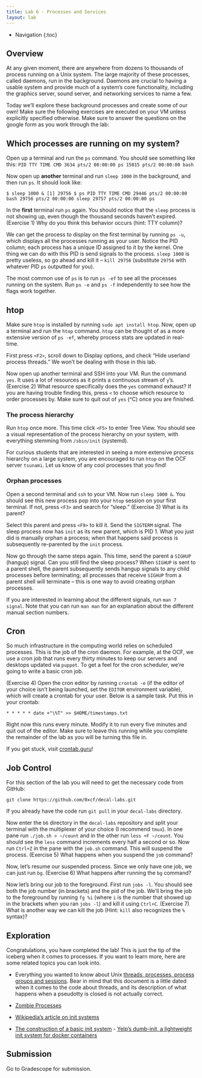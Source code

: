 ```yaml
---
title: Lab 6 - Processes and Services
layout: lab
---
```


* Navigation
{:toc}

## Overview

At any given moment, there are anywhere from dozens to thousands of process running on a Unix system. The large majority of these processes, called daemons, run in the background. Daemons are crucial to having a usable system and provide much of a system’s core functionality, including the graphics server, sound server, and networking services to name a few.

Today we’ll explore these background processes and create some of our own! Make sure the following exercises are executed on your VM unless explicitly specified otherwise. Make sure to answer the questions on the google form as you work through the lab:

## Which processes are running on my system?

Open up a terminal and run the `ps` command. You should see something like this: `PID TTY TIME CMD 3634 pts/2 00:00:00 ps 15015 pts/2 00:00:00 bash`

Now open up **another** terminal and run `sleep 1000` in the background, and then run `ps`. It should look like:

`$ sleep 1000 & [1] 29756 $ ps PID TTY TIME CMD 29446 pts/2 00:00:00 bash 29756 pts/2 00:00:00 sleep 29757 pts/2 00:00:00 ps`

In the **first** terminal run `ps` again. You should notice that the `sleep` process is not showing up, even though the thousand seconds haven’t expired. (Exercise 1) Why do you think this behavior occurs (hint: TTY column)?

We can get the process to display on the first terminal by running `ps -u`, which displays all the processes running as your user. Notice the PID column; each process has a unique ID assigned to it by the kernel. One thing we can do with this PID is send signals to the process. `sleep 1000` is pretty useless, so go ahead and kill it – `kill 29756` (substitute `29756` with whatever PID `ps` outputted for you).

The most common use of `ps` is to run `ps -ef` to see all the processes running on the system. Run `ps -e` and `ps -f` independently to see how the flags work together.

## htop

Make sure `htop` is installed by running `sudo apt install htop`. Now, open up a terminal and run the `htop` command. `htop` can be thought of as a more extensive version of `ps -ef`, whereby process stats are updated in real-time.

First press `<F2>`, scroll down to Display options, and check “Hide userland process threads.” We won’t be dealing with those in this lab.

Now open up another terminal and SSH into your VM. Run the command `yes`. It uses a lot of resources as it prints a continuous stream of `y`’s. (Exercise 2) What resource specifically does the `yes` command exhaust? If you are having trouble finding this, press `<` to choose which resource to order processes by. Make sure to quit out of `yes` (^C) once you are finished.

### The process hierarchy

Run `htop` once more. This time click `<F5>` to enter Tree View. You should see a visual representation of the process hierarchy on your system, with everything stemming from `/sbin/init` (systemd).

For curious students that are interested in seeing a more extensive process hierarchy on a large system, you are encouraged to run `htop` on the OCF server `tsunami`. Let us know of any cool processes that you find!

### Orphan processes

Open a second terminal and `ssh` to your VM. Now run `sleep 1000 &`. You should see this new process pop into your `htop` session on your first terminal. If not, press `<F3>` and search for “sleep.” (Exercise 3) What is its parent?

Select this parent and press `<F9>` to kill it. Send the `SIGTERM` signal. The sleep process now has `init` as its new parent, which is PID 1\. What you just did is manually orphan a process; when that happens said process is subsequently re-parented by the `init` process.

Now go through the same steps again. This time, send the parent a `SIGHUP` (hangup) signal. Can you still find the sleep process? When `SIGHUP` is sent to a parent shell, the parent subsequently sends hangup signals to any child processes before terminating; all processes that receive `SIGHUP` from a parent shell will terminate – this is one way to avoid creating orphan processes.

If you are interested in learning about the different signals, run `man 7 signal`. Note that you can run `man man` for an explanation about the different manual section numbers.

## Cron

So much infrastructure in the computing world relies on scheduled processes. This is the job of the cron daemon. For example, at the OCF, we use a cron job that runs every thirty minutes to keep our servers and desktops updated via `puppet`. To get a feel for the cron scheduler, we’re going to write a basic cron job.

(Exercise 4) Open the cron editor by running `crontab -e` (if the editor of your choice isn’t being launched, set the `EDITOR` environment variable), which will create a crontab for your user. Below is a sample task. Put this in your crontab:

`* * * * * date +"\%T" >> $HOME/timestamps.txt`

Right now this runs every minute. Modify it to run every five minutes and quit out of the editor. Make sure to leave this running while you complete the remainder of the lab as you will be turning this file in.

If you get stuck, visit [crontab.guru](https://crontab.guru)!

## Job Control

For this section of the lab you will need to get the necessary code from GitHub:

`git clone https://github.com/0xcf/decal-labs.git`

If you already have the code run `git pull` in your `decal-labs` directory.

Now enter the `b6` directory in the `decal-labs` repository and split your terminal with the multiplexer of your choice (I recommend `tmux`). In one pane run `./job.sh > ~/count` and in the other run `less +F ~/count`. You should see the `less` command increments every half a second or so. Now run `Ctrl+Z` in the pane with the `job.sh` command. This will suspend the process. (Exercise 5) What happens when you suspend the `job` command?

Now, let’s resume our suspended process. Since we only have one job, we can just run `bg`. (Exercise 6) What happens after running the `bg` command?

Now let’s bring our job to the foreground. First run `jobs -l`. You should see both the job number (in brackets) and the pid of the job. We’ll bring the job to the foreground by running `fg %i` (where `i` is the number that showed up in the brackets when you ran `jobs -l`) and kill it using `Ctrl+C`. (Exercise 7) What is another way we can kill the job (Hint: `kill` also recognizes the `%` syntax)?

## Exploration

Congratulations, you have completed the lab! This is just the tip of the iceberg when it comes to processes. If you want to learn more, here are some related topics you can look into.

*   Everything you wanted to know about Unix [threads, processes, process groups and sessions](https://www.win.tue.nl/~aeb/linux/lk/lk-10.html). Bear in mind that this document is a little dated when it comes to the code about threads, and its description of what happens when a pseudotty is closed is not actually correct.

*   [Zombie Processes](https://www.howtogeek.com/119815/htg-explains-what-is-a-zombie-process-on-linux/)

*   [Wikipedia’s article on init systems](https://en.wikipedia.org/wiki/Init)

*   [The construction of a basic init system](https://felipec.wordpress.com/2013/11/04/init/) - [Yelp’s dumb-init, a lightweight init system for docker containers](https://engineeringblog.yelp.com/2016/01/dumb-init-an-init-for-docker.html)

## Submission
Go to Gradescope for submission.




